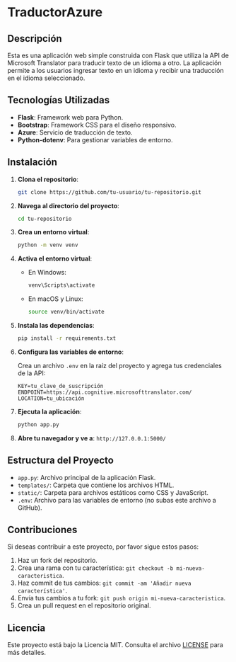 # TraductorAzure

## Descripción

Esta es una aplicación web simple construida con Flask que utiliza la API de Microsoft Translator para traducir texto de un idioma a otro. La aplicación permite a los usuarios ingresar texto en un idioma y recibir una traducción en el idioma seleccionado.

## Tecnologías Utilizadas

- **Flask**: Framework web para Python.
- **Bootstrap**: Framework CSS para el diseño responsivo.
- **Azure**: Servicio de traducción de texto.
- **Python-dotenv**: Para gestionar variables de entorno.

## Instalación

1. **Clona el repositorio**:

    ```bash
    git clone https://github.com/tu-usuario/tu-repositorio.git
    ```

2. **Navega al directorio del proyecto**:

    ```bash
    cd tu-repositorio
    ```

3. **Crea un entorno virtual**:

    ```bash
    python -m venv venv
    ```

4. **Activa el entorno virtual**:

    - En Windows:

      ```bash
      venv\Scripts\activate
      ```

    - En macOS y Linux:

      ```bash
      source venv/bin/activate
      ```

5. **Instala las dependencias**:

    ```bash
    pip install -r requirements.txt
    ```

6. **Configura las variables de entorno**:

    Crea un archivo `.env` en la raíz del proyecto y agrega tus credenciales de la API:

    ```plaintext
    KEY=tu_clave_de_suscripción
    ENDPOINT=https://api.cognitive.microsofttranslator.com/
    LOCATION=tu_ubicación
    ```

7. **Ejecuta la aplicación**:

    ```bash
    python app.py
    ```

8. **Abre tu navegador y ve a**: `http://127.0.0.1:5000/`

## Estructura del Proyecto

- `app.py`: Archivo principal de la aplicación Flask.
- `templates/`: Carpeta que contiene los archivos HTML.
- `static/`: Carpeta para archivos estáticos como CSS y JavaScript.
- `.env`: Archivo para las variables de entorno (no subas este archivo a GitHub).

## Contribuciones

Si deseas contribuir a este proyecto, por favor sigue estos pasos:

1. Haz un fork del repositorio.
2. Crea una rama con tu característica: `git checkout -b mi-nueva-caracteristica`.
3. Haz commit de tus cambios: `git commit -am 'Añadir nueva característica'`.
4. Envía tus cambios a tu fork: `git push origin mi-nueva-caracteristica`.
5. Crea un pull request en el repositorio original.

## Licencia

Este proyecto está bajo la Licencia MIT. Consulta el archivo [LICENSE](LICENSE) para más detalles.


